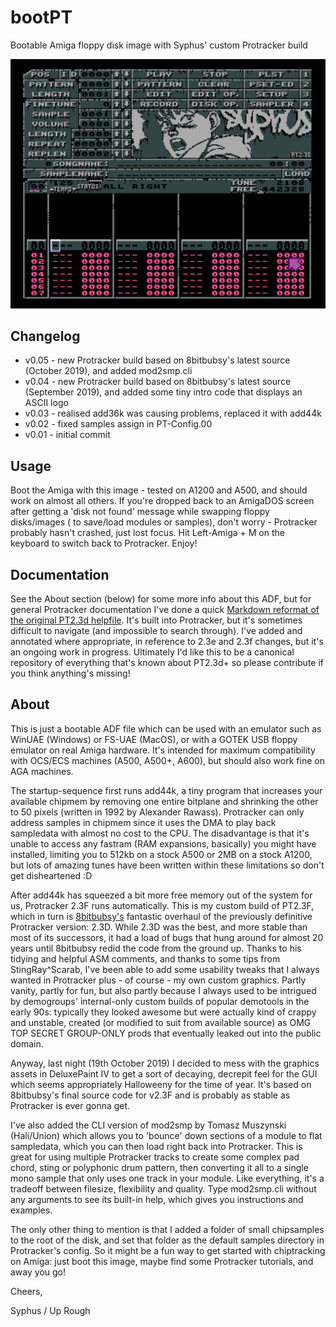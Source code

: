 # bootPT
Bootable Amiga floppy disk image with Syphus' custom Protracker build

![bootPT screenshot](screenshot.png)

## Changelog

* v0.05 - new Protracker build based on 8bitbubsy's latest source (October 2019), and added mod2smp.cli
* v0.04 - new Protracker build based on 8bitbubsy's latest source (September 2019), and added some tiny intro code that displays an ASCII logo
* v0.03 - realised add36k was causing problems, replaced it with add44k
* v0.02 - fixed samples assign in PT-Config.00
* v0.01 - initial commit

## Usage

Boot the Amiga with this image - tested on A1200 and A500, and should work on almost all others. If you're dropped back to an AmigaDOS screen after getting a 'disk not found' message while swapping floppy disks/images ( to save/load modules or samples), don't worry - Protracker probably hasn't crashed, just lost focus. Hit Left-Amiga + M on the keyboard to switch back to Protracker. Enjoy!

## Documentation

See the About section (below) for some more info about this ADF, but for general Protracker documentation I've done a quick [Markdown reformat of the original PT2.3d helpfile](2019_PT_HELPFILE.MD). It's built into Protracker, but it's sometimes difficult to navigate (and impossible to search through). I've added and annotated where appropriate, in reference to 2.3e and 2.3f changes, but it's an ongoing work in progress. Ultimately I'd like this to be a canonical repository of everything that's known about PT2.3d+ so please contribute if you think anything's missing!

## About

This is just a bootable ADF file which can be used with an emulator such as WinUAE (Windows) or FS-UAE (MacOS), or with a GOTEK USB floppy emulator on real Amiga hardware. It's intended for maximum compatibility with OCS/ECS machines (A500, A500+, A600), but should also work fine on AGA machines.

The startup-sequence first runs add44k, a tiny program that increases your available chipmem by removing one entire bitplane and shrinking the other to 50 pixels (written in 1992 by Alexander Rawass). Protracker can only address samples in chipmem since it uses the DMA to play back sampledata with almost no cost to the CPU. The disadvantage is that it's unable to access any fastram (RAM expansions, basically) you might have installed, limiting you to 512kb on a stock A500 or 2MB on a stock A1200, but lots of amazing tunes have been written within these limitations so don't get disheartened :D

After add44k has squeezed a bit more free memory out of the system for us, Protracker 2.3F runs automatically. This is my custom build of PT2.3F, which in turn is [8bitbubsy's](https://16-bits.org) fantastic overhaul of the previously definitive Protracker version: 2.3D. While 2.3D was the best, and more stable than most of its successors, it had a load of bugs that hung around for almost 20 years until 8bitbubsy redid the code from the ground up. Thanks to his tidying and helpful ASM comments, and thanks to some tips from StingRay^Scarab, I've been able to add some usability tweaks that I always wanted in Protracker plus - of course - my own custom graphics. Partly vanity, partly for fun, but also partly because I always used to be intrigued by demogroups' internal-only custom builds of popular demotools in the early 90s: typically they looked awesome but were actually kind of crappy and unstable, created (or modified to suit from available source) as OMG TOP SECRET GROUP-ONLY prods that eventually leaked out into the public domain.

Anyway, last night (19th October 2019) I decided to mess with the graphics assets in DeluxePaint IV to get a sort of decaying, decrepit feel for the GUI which seems appropriately Halloweeny for the time of year. It's based on 8bitbubsy's final source code for v2.3F and is probably as stable as Protracker is ever gonna get.

I've also added the CLI version of mod2smp by Tomasz Muszynski (Hali/Union) which allows you to 'bounce' down sections of a module to flat sampledata, which you can then load right back into Protracker. This is great for using multiple Protracker tracks to create some complex pad chord, sting or polyphonic drum pattern, then converting it all to a single mono sample that only uses one track in your module. Like everything, it's a tradeoff between filesize, flexibility and quality. Type mod2smp.cli without any arguments to see its built-in help, which gives you instructions and examples.

The only other thing to mention is that I added a folder of small chipsamples to the root of the disk, and set that folder as the default samples directory in Protracker's config. So it might be a fun way to get started with chiptracking on Amiga: just boot this image, maybe find some Protracker tutorials, and away you go!

Cheers,

Syphus / Up Rough
